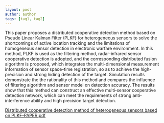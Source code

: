 ```yaml
---
layout: post
author: author
tags: [tag1, tag2]
---
```


This paper proposes a distributed cooperative detection method based on Pseudo Linear Kalman Filter (PLKF) for heterogeneous sensors to solve the shortcomings of active location tracking and the limitations of homogeneous sensor detection in electronic warfare environment. In this method, PLKF is used as the filtering method, radar-infrared sensor cooperative detection is adopted, and the corresponding distributed fusion algorithm is proposed, which integrates the multi-dimensional measurement information of sensor space-time registration, so as to achieve the high-precision and strong hiding detection of the target. Simulation results demonstrate the the rationality of this method and compares the influence of filtering algorithm and sensor model on detection accuracy. The results show that this method can construct an effective multi-sensor cooperative detection network, which can meet the requirements of strong anti-interference ability and high precision target detection.

[Distributed cooperative detection method of heterogeneous sensors based on PLKF-PAPER.pdf](https://zhangyuyuy.github.io/assets/attachment/paper004.pdf)